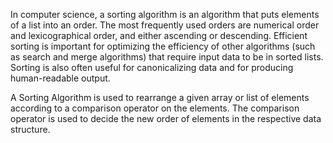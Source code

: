 In computer science, a sorting algorithm is an algorithm that puts elements of a list into an order. The most frequently used orders are numerical order and lexicographical order, and either ascending or descending. Efficient sorting is important for optimizing the efficiency of other algorithms (such as search and merge algorithms) that require input data to be in sorted lists. Sorting is also often useful for canonicalizing data and for producing human-readable output.

A Sorting Algorithm is used to rearrange a given array or list of elements according to a comparison operator on the elements. The comparison operator is used to decide the new order of elements in the respective data structure.
